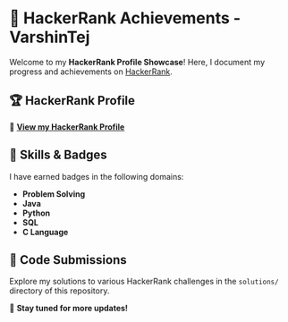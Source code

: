 # 🚀 HackerRank Achievements - VarshinTej

Welcome to my **HackerRank Profile Showcase**! Here, I document my progress and achievements on [HackerRank](https://www.hackerrank.com/varshintej).

## 🏆 HackerRank Profile
🔗 **[View my HackerRank Profile](https://www.hackerrank.com/varshintej)**

## 📌 Skills & Badges
I have earned badges in the following domains:

- **Problem Solving**
- **Java**
- **Python**
- **SQL**
- **C Language**

## 📂 Code Submissions
Explore my solutions to various HackerRank challenges in the `solutions/` directory of this repository.

🚀 **Stay tuned for more updates!**
